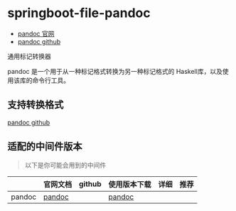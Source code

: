 # springboot-file-pandoc

- [pandoc 官网](https://pandoc.org/)
- [pandoc github](https://github.com/jgm/pandoc)

通用标记转换器

pandoc 是一个用于从一种标记格式转换为另一种标记格式的 Haskell库，以及使用该库的命令行工具。

## 支持转换格式

[pandoc github](https://github.com/jgm/pandoc)

## 适配的中间件版本

> 以下是你可能会用到的中间件

|        | 官网文档                                | github                                         | 使用版本下载                                                       | 详细 | 推荐 |
|--------|-------------------------------------|------------------------------------------------|--------------------------------------------------------------|----|----| 
| pandoc | [pandoc](https://pandoc.org/)       |                                                | [pandoc](https://github.com/jgm/pandoc)                      |    |    |